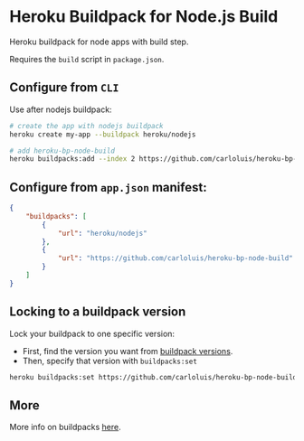 # Heroku Buildpack for Node.js Build

Heroku buildpack for node apps with build step.

Requires the `build` script in `package.json`.

## Configure from `CLI`

Use after nodejs buildpack:

```bash
# create the app with nodejs buildpack
heroku create my-app --buildpack heroku/nodejs

# add heroku-bp-node-build
heroku buildpacks:add --index 2 https://github.com/carloluis/heroku-bp-node-build
```

## Configure from `app.json` manifest:

```json
{
    "buildpacks": [
        {
            "url": "heroku/nodejs"
        },
        {
            "url": "https://github.com/carloluis/heroku-bp-node-build"
        }
    ]
}
```

## Locking to a buildpack version

Lock your buildpack to one specific version:
* First, find the version you want from [buildpack versions](https://github.com/carloluis/heroku-bp-node-build/releases).
* Then, specify that version with `buildpacks:set`

```bash
heroku buildpacks:set https://github.com/carloluis/heroku-bp-node-build#v0.1.0 -a my-app
```

## More

More info on buildpacks [here](https://devcenter.heroku.com/articles/buildpacks).
